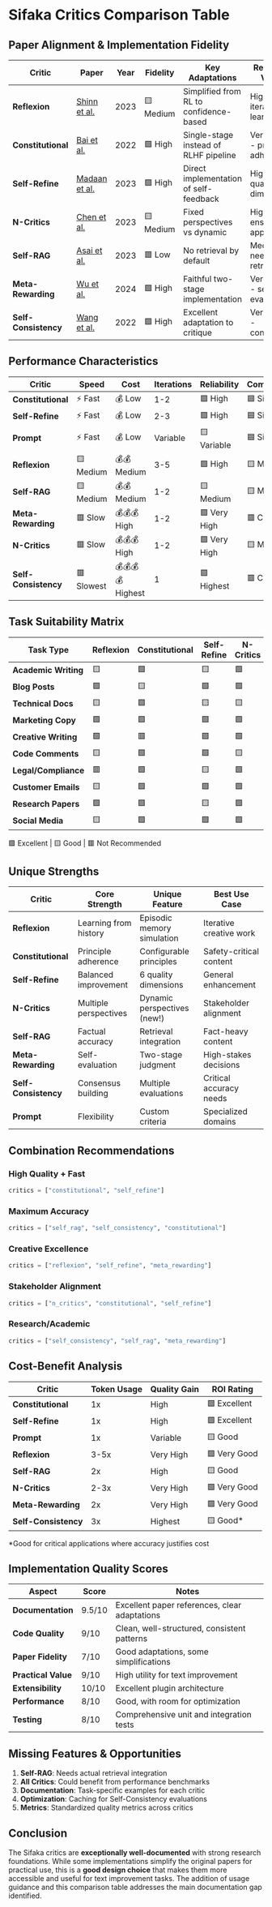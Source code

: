 # Sifaka Critics Comparison Table

## Paper Alignment & Implementation Fidelity

| Critic | Paper | Year | Fidelity | Key Adaptations | Research Value |
|--------|-------|------|----------|-----------------|----------------|
| **Reflexion** | [Shinn et al.](https://arxiv.org/abs/2303.11366) | 2023 | 🟨 Medium | Simplified from RL to confidence-based | High - iterative learning |
| **Constitutional** | [Bai et al.](https://arxiv.org/abs/2212.08073) | 2022 | 🟩 High | Single-stage instead of RLHF pipeline | Very High - principle adherence |
| **Self-Refine** | [Madaan et al.](https://arxiv.org/abs/2303.17651) | 2023 | 🟩 High | Direct implementation of self-feedback | High - quality dimensions |
| **N-Critics** | [Chen et al.](https://arxiv.org/abs/2310.18679) | 2023 | 🟨 Medium | Fixed perspectives vs dynamic | High - ensemble approach |
| **Self-RAG** | [Asai et al.](https://arxiv.org/abs/2310.15657) | 2023 | 🟥 Low | No retrieval by default | Medium - needs retrieval |
| **Meta-Rewarding** | [Wu et al.](https://arxiv.org/abs/2401.12150) | 2024 | 🟩 High | Faithful two-stage implementation | Very High - self-evaluation |
| **Self-Consistency** | [Wang et al.](https://arxiv.org/abs/2203.11171) | 2022 | 🟩 High | Excellent adaptation to critique | Very High - consensus |

## Performance Characteristics

| Critic | Speed | Cost | Iterations | Reliability | Complexity |
|--------|-------|------|------------|-------------|------------|
| **Constitutional** | ⚡ Fast | 💰 Low | 1-2 | 🟩 High | 🟦 Simple |
| **Self-Refine** | ⚡ Fast | 💰 Low | 2-3 | 🟩 High | 🟦 Simple |
| **Prompt** | ⚡ Fast | 💰 Low | Variable | 🟨 Variable | 🟦 Simple |
| **Reflexion** | 🟨 Medium | 💰💰 Medium | 3-5 | 🟩 High | 🟨 Medium |
| **Self-RAG** | 🟨 Medium | 💰💰 Medium | 1-2 | 🟨 Medium | 🟨 Medium |
| **Meta-Rewarding** | 🟥 Slow | 💰💰💰 High | 1-2 | 🟩 Very High | 🟥 Complex |
| **N-Critics** | 🟥 Slow | 💰💰💰 High | 1-2 | 🟩 Very High | 🟨 Medium |
| **Self-Consistency** | 🟥 Slowest | 💰💰💰💰 Highest | 1 | 🟩 Highest | 🟥 Complex |

## Task Suitability Matrix

| Task Type | Reflexion | Constitutional | Self-Refine | N-Critics | Self-RAG | Meta-Rewarding | Self-Consistency |
|-----------|-----------|----------------|-------------|-----------|----------|----------------|------------------|
| **Academic Writing** | 🟨 | 🟩 | 🟨 | 🟩 | 🟩 | 🟩 | 🟩 |
| **Blog Posts** | 🟩 | 🟨 | 🟩 | 🟩 | 🟨 | 🟨 | 🟥 |
| **Technical Docs** | 🟨 | 🟩 | 🟨 | 🟨 | 🟩 | 🟩 | 🟩 |
| **Marketing Copy** | 🟩 | 🟩 | 🟩 | 🟩 | 🟥 | 🟨 | 🟨 |
| **Creative Writing** | 🟩 | 🟥 | 🟩 | 🟩 | 🟥 | 🟩 | 🟨 |
| **Code Comments** | 🟨 | 🟩 | 🟩 | 🟨 | 🟨 | 🟨 | 🟨 |
| **Legal/Compliance** | 🟥 | 🟩 | 🟨 | 🟩 | 🟩 | 🟩 | 🟩 |
| **Customer Emails** | 🟨 | 🟩 | 🟩 | 🟩 | 🟥 | 🟨 | 🟨 |
| **Research Papers** | 🟩 | 🟩 | 🟨 | 🟩 | 🟩 | 🟩 | 🟩 |
| **Social Media** | 🟨 | 🟩 | 🟩 | 🟩 | 🟥 | 🟥 | 🟥 |

🟩 Excellent | 🟨 Good | 🟥 Not Recommended

## Unique Strengths

| Critic | Core Strength | Unique Feature | Best Use Case |
|--------|---------------|----------------|---------------|
| **Reflexion** | Learning from history | Episodic memory simulation | Iterative creative work |
| **Constitutional** | Principle adherence | Configurable principles | Safety-critical content |
| **Self-Refine** | Balanced improvement | 6 quality dimensions | General enhancement |
| **N-Critics** | Multiple perspectives | Dynamic perspectives (new!) | Stakeholder alignment |
| **Self-RAG** | Factual accuracy | Retrieval integration | Fact-heavy content |
| **Meta-Rewarding** | Self-evaluation | Two-stage judgment | High-stakes decisions |
| **Self-Consistency** | Consensus building | Multiple evaluations | Critical accuracy needs |
| **Prompt** | Flexibility | Custom criteria | Specialized domains |

## Combination Recommendations

### High Quality + Fast
```python
critics = ["constitutional", "self_refine"]
```

### Maximum Accuracy
```python
critics = ["self_rag", "self_consistency", "constitutional"]
```

### Creative Excellence
```python
critics = ["reflexion", "self_refine", "meta_rewarding"]
```

### Stakeholder Alignment
```python
critics = ["n_critics", "constitutional", "self_refine"]
```

### Research/Academic
```python
critics = ["self_consistency", "self_rag", "meta_rewarding"]
```

## Cost-Benefit Analysis

| Critic | Token Usage | Quality Gain | ROI Rating |
|--------|-------------|--------------|------------|
| **Constitutional** | 1x | High | 🟩 Excellent |
| **Self-Refine** | 1x | High | 🟩 Excellent |
| **Prompt** | 1x | Variable | 🟨 Good |
| **Reflexion** | 3-5x | Very High | 🟩 Very Good |
| **Self-RAG** | 2x | High | 🟨 Good |
| **N-Critics** | 2-3x | Very High | 🟩 Very Good |
| **Meta-Rewarding** | 2x | Very High | 🟩 Very Good |
| **Self-Consistency** | 3x | Highest | 🟨 Good* |

*Good for critical applications where accuracy justifies cost

## Implementation Quality Scores

| Aspect | Score | Notes |
|--------|-------|-------|
| **Documentation** | 9.5/10 | Excellent paper references, clear adaptations |
| **Code Quality** | 9/10 | Clean, well-structured, consistent patterns |
| **Paper Fidelity** | 7/10 | Good adaptations, some simplifications |
| **Practical Value** | 9/10 | High utility for text improvement |
| **Extensibility** | 10/10 | Excellent plugin architecture |
| **Performance** | 8/10 | Good, with room for optimization |
| **Testing** | 8/10 | Comprehensive unit and integration tests |

## Missing Features & Opportunities

1. **Self-RAG**: Needs actual retrieval integration
2. **All Critics**: Could benefit from performance benchmarks
3. **Documentation**: Task-specific examples for each critic
4. **Optimization**: Caching for Self-Consistency evaluations
5. **Metrics**: Standardized quality metrics across critics

## Conclusion

The Sifaka critics are **exceptionally well-documented** with strong research foundations. While some implementations simplify the original papers for practical use, this is a **good design choice** that makes them more accessible and useful for text improvement tasks. The addition of usage guidance and this comparison table addresses the main documentation gap identified.
